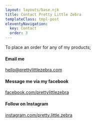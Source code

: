 ```yaml
---
layout: layouts/base.njk
title: Contact Pretty Little Zebra
templateClass: tmpl-post
eleventyNavigation:
  key: Contact
  order: 3
---
```


To place an order for any of my products;

#### Email me
<a href="mailto:hello@prettylittlezebra.com?Subject=Contact from Pretty Little Zebra website">hello@prettylittlezebra.com</a>

#### Message me via my facebook
<a href="https://www.facebook.com/prettylittlezebra/">facebook.com/prettylittlezebra</a>

#### Follow on Instagram
<a href="https://www.instagram.com/pretty.little.zebra/">instagram.com/pretty.little.zebra</a>
